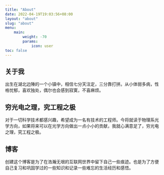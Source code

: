 ```yaml
---
title: "About"
date: 2022-04-19T19:03:56+08:00
layout: "about"
slug: "about"
menu:
    main:
        weight: -70
        params: 
            icon: user
toc: false
---
```

## 关于我
出生在湖北边陲的一个小镇中，相信七分天注定，三分靠打拼。从小体弱多病，性格忧郁，喜欢独处，偶尔也会感到寂寞，不喜麻烦。
## 穷光电之理，究工程之极
对于一切科学技术都感兴趣，希望成为一名有技术的工程师。今将就读于物理系光学方向，如果将来可以在光学方向做出一点小小的贡献，我就心满意足了，穷光电之理，究工程之极。
## 博客
创建这个博客是为了在浩瀚无垠的互联网世界中留下自己一些痕迹。也是为了方便自己复习和巩固学过的一些知识和记录一些难忘的生活经历和感悟。


